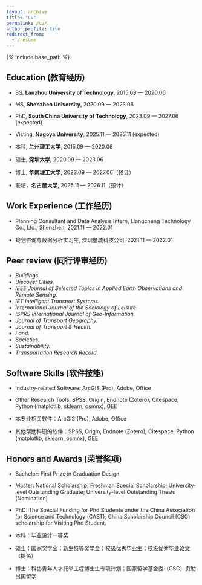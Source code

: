```yaml
---
layout: archive
title: "CV"
permalink: /cv/
author_profile: true
redirect_from:
  - /resume
---
```


{% include base_path %}

## Education (教育经历)
* BS, **Lanzhou University of Technology**, 2015.09 — 2020.06
* MS, **Shenzhen University**, 2020.09 — 2023.06
* PhD, **South China University of Technology**, 2023.09 — 2027.06 (expected)
* Visting, **Nagoya University**, 2025.11 — 2026.11 (expected)

* 本科, **兰州理工大学**, 2015.09 — 2020.06
* 硕士, **深圳大学**, 2020.09 — 2023.06
* 博士, **华南理工大学**, 2023.09 — 2027.06（预计）
* 联培，**名古屋大学**, 2025.11 — 2026.11（预计）

## Work Experience (工作经历)
* Planning Consultant and Data Analysis Intern, Liangcheng Technology Co., Ltd., Shenzhen, 2021.11 — 2022.01

* 规划咨询与数据分析实习生, 深圳量城科技公司, 2021.11 — 2022.01

## Peer review (同行评审经历)
* *Buildings.*
* *Discover Cities.*
* *IEEE Journal of Selected Topics in Applied Earth Observations and Remote Sensing.* 
* *IET Intelligent Transport Systems.*
* *International Journal of the Sociology of Leisure.*
* *ISPRS International Journal of Geo-Information.* 
* *Journal of Transport Geography.*
* *Journal of Transport & Health.*
* *Land.*
* *Societies.*
* *Sustainability.*
* *Transportation Research Record.*

## Software Skills (软件技能)
* Industry-related Software: ArcGIS (Pro), Adobe, Office
* Other Research Tools: SPSS, Origin, Endnote (Zotero), Citespace, Python (matplotlib, sklearn, osmnx), GEE

* 本专业相关软件：ArcGIS (Pro), Adobe, Office
* 其他帮助科研的软件：SPSS, Origin, Endnote (Zotero), Citespace, Python (matplotlib, sklearn, osmnx), GEE

## Honors and Awards (荣誉奖项)
* Bachelor: First Prize in Graduation Design
* Master: National Scholarship; Freshman Special Scholarship; University-level Outstanding Graduate; University-level Outstanding Thesis (Nomination)
* PhD: The Special Funding for Phd Students under the China Association for Science and Technology (CAST); China Scholarship Council (CSC) scholarship for Visiting Phd Student.

* 本科：毕业设计一等奖
* 硕士：国家奖学金；新生特等奖学金；校级优秀毕业生；校级优秀毕业论文（提名）
* 博士：科协青年人才托举工程博士生专项计划；国家留学基金委（CSC）资助出国留学
